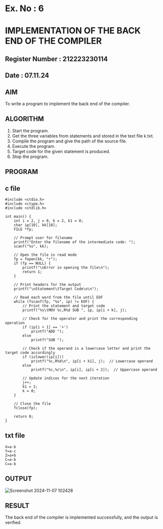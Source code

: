 # Ex. No : 6	
# IMPLEMENTATION OF THE BACK END OF THE COMPILER 
## Register Number : 212223230114
## Date : 07.11.24

## AIM   
To write a program to implement the back end of the compiler.

## ALGORITHM
1.	Start the program.
2.	Get the three variables from statements and stored in the text file k.txt.
3.	Compile the program and give the path of the source file.
4.	Execute the program.
5.	Target code for the given statement is produced.
6.	Stop the program.

## PROGRAM
## c file
```
#include <stdio.h>
#include <ctype.h>
#include <stdlib.h>

int main() {
    int i = 2, j = 0, k = 2, k1 = 0; 
    char ip[10], kk[10];
    FILE *fp;

    // Prompt user for filename
    printf("Enter the filename of the intermediate code: ");
    scanf("%s", kk);

    // Open the file in read mode
    fp = fopen(kk, "r");
    if (fp == NULL) {
        printf("\nError in opening the file\n");
        return 1;
    }

    // Print headers for the output
    printf("\nStatement\tTarget Code\n\n");

    // Read each word from the file until EOF
    while (fscanf(fp, "%s", ip) != EOF) {
        // Print the statement and target code
        printf("%s\tMOV %c,R%d SUB ", ip, ip[i + k], j);

        // Check for the operator and print the corresponding operation
        if (ip[i + 1] == '+')
            printf("ADD ");
        else
            printf("SUB ");

        // Check if the operand is a lowercase letter and print the target code accordingly
        if (islower(ip[i]))
            printf("%c,R%d\n", ip[i + k1], j);  // Lowercase operand
        else
            printf("%c,%c\n", ip[i], ip[i + 2]);  // Uppercase operand

        // Update indices for the next iteration
        j++;
        k1 = 2;
        k = 0;
    }

    // Close the file
    fclose(fp);

    return 0;
}

```

## txt file
```
X=a-b 
Y=a-c 
Z=a+b 
C=a-b 
C=a-b

```

## OUTPUT 
![Screenshot 2024-11-07 102428](https://github.com/user-attachments/assets/f0677faa-ba9e-4d04-b94f-5f555e1cde26)

## RESULT
The back end of the compiler is implemented successfully, and the output is verified.
